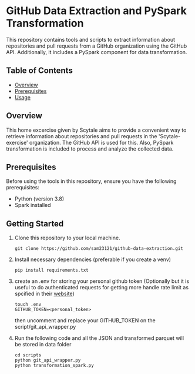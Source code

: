 # GitHub Data Extraction and PySpark Transformation

This repository contains tools and scripts to extract information about repositories and pull requests from a GitHub organization using the GitHub API. Additionally, it includes a PySpark component for data transformation.

## Table of Contents
- [Overview](#overview)
- [Prerequisites](#prerequisites)
- [Usage](#usage)


## Overview

This home excercise given by Scytale aims to provide a convenient way to retrieve information about repositories and pull requests in the 'Scytale-exercise' organization. The GitHub API is used for this. Also, PySpark transformation is included to process and analyze the collected data.

## Prerequisites

Before using the tools in this repository, ensure you have the following prerequisites:

- Python (version 3.8)
- Spark installed

## Getting Started


1. Clone this repository to your local machine.
   ```
   git clone https://github.com/sam23121/github-data-extraction.git
   ```

2. Install necessary dependencies (preferable if you create a venv)
   ```
   pip install requirements.txt
   ```

3. create an .env for storing your personal github token (Optionally but it is useful to do authenticated requests for getting more handle rate limit as spcified in their [website](https://docs.github.com/en/rest/guides/best-practices-for-using-the-rest-api?apiVersion=2022-11-28))
   ```
   touch .env
   GITHUB_TOKEN=<personal_token>
   ```
   then uncomment and replace your GITHUB_TOKEN on the script/git_api_wrapper.py

4. Run the following code and all the JSON and transformed parquet will be stored in data folder
   ```
   cd scripts
   python git_api_wrapper.py
   python transformation_spark.py
   ```
   

